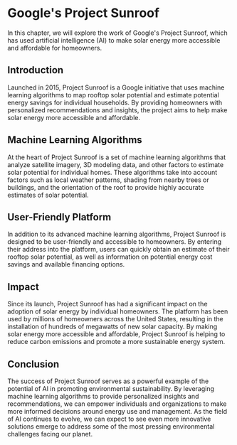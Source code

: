 Google's Project Sunroof
===========================================================================================================

In this chapter, we will explore the work of Google's Project Sunroof, which has used artificial intelligence (AI) to make solar energy more accessible and affordable for homeowners.

Introduction
------------

Launched in 2015, Project Sunroof is a Google initiative that uses machine learning algorithms to map rooftop solar potential and estimate potential energy savings for individual households. By providing homeowners with personalized recommendations and insights, the project aims to help make solar energy more accessible and affordable.

Machine Learning Algorithms
---------------------------

At the heart of Project Sunroof is a set of machine learning algorithms that analyze satellite imagery, 3D modeling data, and other factors to estimate solar potential for individual homes. These algorithms take into account factors such as local weather patterns, shading from nearby trees or buildings, and the orientation of the roof to provide highly accurate estimates of solar potential.

User-Friendly Platform
----------------------

In addition to its advanced machine learning algorithms, Project Sunroof is designed to be user-friendly and accessible to homeowners. By entering their address into the platform, users can quickly obtain an estimate of their rooftop solar potential, as well as information on potential energy cost savings and available financing options.

Impact
------

Since its launch, Project Sunroof has had a significant impact on the adoption of solar energy by individual homeowners. The platform has been used by millions of homeowners across the United States, resulting in the installation of hundreds of megawatts of new solar capacity. By making solar energy more accessible and affordable, Project Sunroof is helping to reduce carbon emissions and promote a more sustainable energy system.

Conclusion
----------

The success of Project Sunroof serves as a powerful example of the potential of AI in promoting environmental sustainability. By leveraging machine learning algorithms to provide personalized insights and recommendations, we can empower individuals and organizations to make more informed decisions around energy use and management. As the field of AI continues to evolve, we can expect to see even more innovative solutions emerge to address some of the most pressing environmental challenges facing our planet.
